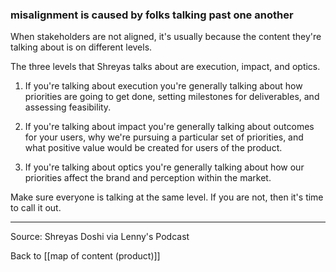 ### misalignment is caused by folks talking past one another

When stakeholders are not aligned, it's usually because the content they're talking about is on different levels.

The three levels that Shreyas talks about are execution, impact, and optics. 

1. If you're talking about execution you're generally talking about how priorities are going to get done, setting milestones for deliverables, and assessing feasibility.

2. If you're talking about impact you're generally talking about outcomes for your users, why we're pursuing a particular set of priorities, and what positive value would be created for users of the product.

3. If you're talking about optics you're generally talking about how our priorities affect the brand and perception within the market. 

Make sure everyone is talking at the same level. If you are not, then it's time to call it out.

---

Source: Shreyas Doshi via Lenny's Podcast

Back to [[map of content (product)]]